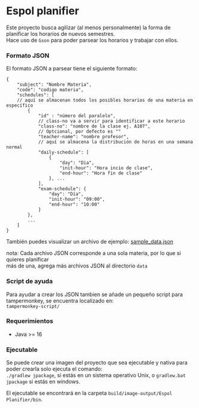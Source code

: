 # Espol planifier

Este proyecto busca agilizar (al menos personalmente) la forma de 
planificar los horarios de nuevos semestres.
<br/>
Hace uso de `Gson` para poder parsear los horarios y trabajar con ellos.

### Formato JSON
El formato JSON a parsear tiene el siguiente formato:<br/>
```
{
    "subject": "Nombre Materia",
    "code": "codigo materia",
    "schedules": [
    // aquí se almacenan todos los posibles horarios de una materia en específico
        {
            "id" : "número del paralelo",
            // class-no va a servir para identificar a este horario
            "class-no": "nombre de la clase ej. A107",
            // Optcional, por defecto es ""
            "teacher-name": "nombre profesor",
            // aquí se almacena la distribución de horas en una semana normal
            "daily-schedule": [
                {
                    "day": "Dia",
                    "init-hour": "Hora incio de clase",
                    "end-hour": "Hora fin de clase"
                }, ...
            ],
            "exam-schedule": {
                "day": "Día",
                "init-hour": "09:00",
                "end-hour": "10:00"
            }
        },
        ...
    ] 
}
``` 

También puedes visualizar un archivo de ejemplo: [sample_data.json](/src/test/resources/sample_data.json)

nota: Cada archivo JSON corresponde a una sola materia, por lo que si quieres planificar <br/>
más de una, agrega más archivos JSON al directorio `data`

### Script de ayuda
Para ayudar a crear los JSON tambien se añade un pequeño script para tampermonkey, se encuentra localizado en: <br/>
`tampermonkey-script/`

### Requerimientos
- Java >= 16

### Ejecutable
Se puede crear una imagen del proyecto que sea ejecutable y nativa para poder crearla solo ejecuta el comando:<br/>
`./gradlew jpackage`, si estás en un sistema operativo Unix, o `gradlew.bat jpackage` si estás en windows.
<br/><p/>
El ejecutable se encontrará en la carpeta `build/image-output/Espol Planifier/bin`.
